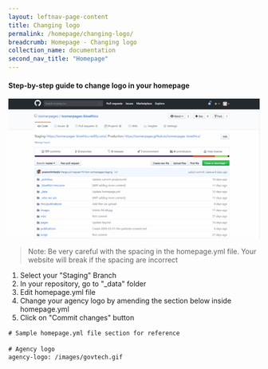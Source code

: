 ```yaml
---
layout: leftnav-page-content
title: Changing logo
permalink: /homepage/changing-logo/
breadcrumb: Homepage - Changing logo
collection_name: documentation
second_nav_title: "Homepage"
---
```

#### **Step-by-step guide to change logo in your homepage**
![Changing logo of Your Homepage](/images/resources/changing-content-of-your-homepage.gif)
> Note: Be very careful with the spacing in the homepage.yml file. Your website will break if the spacing are incorrect

1. Select your "Staging" Branch
2. In your repository, go to "_data" folder
3. Edit homepage.yml file
4. Change your agency logo by amending the section below inside homepage.yml
5. Click on "Commit changes" button

```
# Sample homepage.yml file section for reference

# Agency logo
agency-logo: /images/govtech.gif

```
